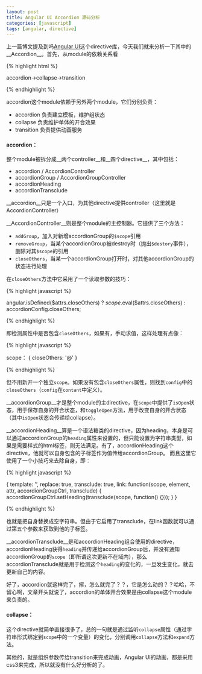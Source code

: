 ```yaml
---
layout: post
title: Angular UI Accordion 源码分析
categories: [javascript]
tags: [angular, directive]
---
```


上一篇博文提及到吗[Angular UI][1]这个directive库，今天我们就来分析一下其中的__Accordion__。首先，从module的依赖关系看

{% highlight html %}

accordion->collapse->transition

{% endhighlight %}

accordion这个module依赖于另外两个module，它们分别负责：

 * accordion 负责建立模板，维护组状态
 * collapse 负责维护单体的开合效果
 * transition 负责提供动画服务

#### accordion：

整个module被拆分成__两个controller__和__四个directive__，其中包括：

 * accordion / AccordionController
 * accordionGroup / AccordionGroupController
 * accordionHeading
 * accordionTransclude

__accordion__只是一个入口，为其他directive提供controller（这里就是AccordionController）

__AccordionController__则是整个module的主控制器。它提供了三个方法：

 * `addGroup`，加入对新增accordionGroup的`$scope`引用
 * `removeGroup`，当某个accordionGroup被destroy时（抛出`$destory`事件），删除对其`$scope`的引用
 * `closeOthers`，当某一个accordionGroup打开时，对其他accordionGroup的状态进行处理

在`closeOthers`方法中它采用了一个读取参数的技巧：

{% highlight javascript %}

angular.isDefined($attrs.closeOthers) ? $scope.$eval($attrs.closeOthers) : accordionConfig.closeOthers;

{% endhighlight %}

即检测属性中是否包含`closeOthers`，如果有，手动求值，这样处理有点像：

{% highlight javascript %}

scope： {
    closeOthers: '@'
}

{% endhighlight %}

但不用新开一个独立`scope`。如果没有包含`closeOthers`属性，则找到`config`中的`closeOthers`（`config`在`contant`中定义）。

__accordionGroup__才是整个module的主directive，在`scope`中提供了`isOpen`状态，用于保存自身的开合状态，和`toggleOpen`方法，用于改变自身的开合状态（其中`isOpen`状态会传递给collapse）。

__accordionHeading__算是一个语法糖类的directive，因为heading，本身是可以通过accordionGroup的`heading`属性来设置的，但只能设置为字符串类型，如果是需要样式的html标签，则无法满足。有了，accordionHeading这个directive，他就可以自身包含的子标签作为值传给accordionGroup。
而且这里它使用了一个小技巧来去除自身，即：

{% highlight javascript %}

{
    template: ’’,
    replace: true,
    transclude: true,
    link: function(scope, element, attr, accordionGroupCtrl, transclude) {
        accordionGroupCtrl.setHeading(transclude(scope, function() {}));
    }
}

{% endhighlight %}

也就是把自身替换成空字符串。但由于它启用了transclude，在link函数就可以通过第五个参数来获取到他的子标签。

__accordionTransclude__是和accordionHeading组合使用的directive，accordionHeading获得`heading`并传递给accordionGroup后，并没有通知accordionGroup的`scope`（即所谓这次更新不在域内），那么accordionTransclude就是用于检测这个`heading`的变化的，一旦发生变化，就去更新自己的内容。

好了，accordion就这样完了，擦，怎么就完了？？，它是怎么动的？？哈哈，不留心啊，文章开头就说了，accordion的单体开合效果是由collapse这个module来负责的。

#### collapse：

这个directive就简单直接很多了，总的一句就是通过监听`collapse`属性（通过字符串形式绑定到`scope`中的一个变量）的变化，分别调用`collapse`方法和`expand`方法。

其他的，就是组织参数传给transition来完成动画，Angular UI的动画，都是采用css3来完成，所以就没有什么好分析的了。


[1]: http://angular-ui.github.io/bootstrap/